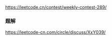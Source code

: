 
https://leetcode.cn/contest/weekly-contest-289/
### 题解
https://leetcode-cn.com/circle/discuss/XxY039/
